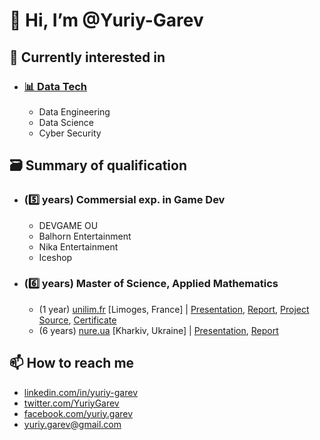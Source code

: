 # 👋 Hi, I’m @Yuriy-Garev
## 🚀 Currently interested in
- ### [📊 Data Tech](https://github.com/Yuriy-Garev/DataTech)
    - Data Engineering
    - Data Science
    - Cyber Security

## 🗃️ Summary of qualification
- ### (5️⃣ years) Commersial exp. in Game Dev
    - DEVGAME OU
    - Balhorn Entertainment
    - Nika Entertainment
    - Iceshop 
- ### (6️⃣ years) Master of Science, Applied Mathematics
    - (1 year)  [unilim.fr](https://www.unilim.fr/) [Limoges, France] | [Presentation](https://drive.google.com/file/d/1oQL9tkdIPMWuMs5lYMlRafKApZNuw0fv/view), [Report](https://drive.google.com/file/d/1n-PECfal8b9Tibh98GbtvP3PDHAZ4t76/view), [Project Source](https://bitbucket.org/Yuriy_Garev/wcrack/src/master/), [Certificate](https://drive.google.com/open?id=10dmb4nyg2qNBPIeNp2wX-aX87QMgLsLY)
    - (6 years) [nure.ua](https://nure.ua/) [Kharkiv, Ukraine] | [Presentation](https://drive.google.com/open?id=1vnmJ8zgPRUVsf_0g1LMExZpm3mjrnXdI), [Report](https://drive.google.com/open?id=1Z-P2a4Lz2fblLdRvehHEfckw-B8jwPSQ)

## 📫 How to reach me
- [linkedin.com/in/yuriy-garev](https://www.linkedin.com/in/yuriy-garev/)
- [twitter.com/YuriyGarev](https://twitter.com/YuriyGarev)
- [facebook.com/yuriy.garev](https://www.facebook.com/yuriy.garev)
- [yuriy.garev@gmail.com](mailto:yuriy.garev@gmail.com)

